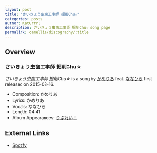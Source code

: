 ```yaml
---
layout: post
title: "さいきょう虫歯工事師 掘削Chu☆"
categories: posts
author: KatGrrrl
description: さいきょう虫歯工事師 掘削Chu☆ song page
permalink: camellia/discography/:title
---
```


## Overview

### さいきょう虫歯工事師 掘削Chu☆

*さいきょう虫歯工事師 掘削Chu☆* is a song by [かめりあ](/camellia) feat. [ななひら](#) first released on 2015-08-16.

* Composition: かめりあ
* Lyrics: かめりあ
* Vocals: ななひら
* Length: 04:41
* Album Appearances: [りぷれい！](/camellia/albums/Replay)

## External Links

* [Spotify](https://open.spotify.com/track/5S8f9fI5ibUsEhmAHDMz7U?si=f2cfff4aaab74573)
